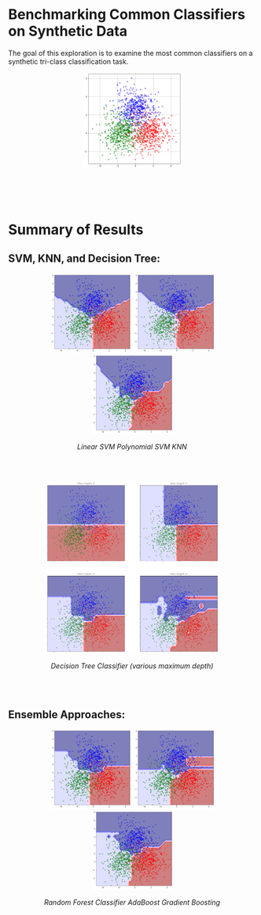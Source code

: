 # Benchmarking Common Classifiers on Synthetic Data

The goal of this exploration is to examine the most common classifiers on a synthetic tri-class classification task.

<p align="center">
    <img src="https://github.com/sedihub/ml_explorations/blob/main/benchmarking_common_classifiers/.images/dataset.png" title="Synthetic Dataset" alt="Synthetic Dataset" width="40%" height="40%">
</p>

<br><br><br>
# Summary of Results

## SVM, KNN, and Decision Tree:
<p align="center">
    <img src="https://github.com/sedihub/ml_explorations/blob/main/benchmarking_common_classifiers/.images/linear_svm.png" title="Linear SVM Classifier" alt="Linear SVM Classifier" width="33%" height="33%">
    <img src="https://github.com/sedihub/ml_explorations/blob/main/benchmarking_common_classifiers/.images/polynomial_svm.png" title="Polynomial SVM Classifier (Degree 3)" alt="Polynomial SVM Classifier (Degree 3)" width="33%" height="33%">
    <img src="https://github.com/sedihub/ml_explorations/blob/main/benchmarking_common_classifiers/.images/knn.png" title="KNN Classifier (Degree 3)" alt="KNN Classifier (Degree 3)" width="33%" height="33%">
</p>
<p align="center">
    <em>Linear SVM</em>
    <em>Polynomial SVM</em>
    <em>KNN</em>
</p>
<br><br>

<p align="center">
    <img src="https://github.com/sedihub/ml_explorations/blob/main/benchmarking_common_classifiers/.images/decision_trees.png" title="Decision Tree Classifier" alt="Decision Tree Classifier" width="70%" height="70%">
</p>
<p align="center">
    <em>Decision Tree Classifier (various maximum depth)</em>
</p>
<br><br>


## Ensemble Approaches:
<p align="center">
    <img src="https://github.com/sedihub/ml_explorations/blob/main/benchmarking_common_classifiers/.images/random_forest.png" title="Random Forest Classifier" alt="Random Forest Classifier" width="33%" height="33%">
    <img src="https://github.com/sedihub/ml_explorations/blob/main/benchmarking_common_classifiers/.images/adaboost.png" title="AdaBoost" alt="AdaBoost" width="33%" height="33%">
    <img src="https://github.com/sedihub/ml_explorations/blob/main/benchmarking_common_classifiers/.images/gradient_boosting.png" title="Gradient Boosting" alt="Gradient Boosting" width="33%" height="33%">
</p>
<p align="center">
    <em>Random Forest Classifier</em>
    <em>AdaBoost</em>
    <em>Gradient Boosting</em>
</p>